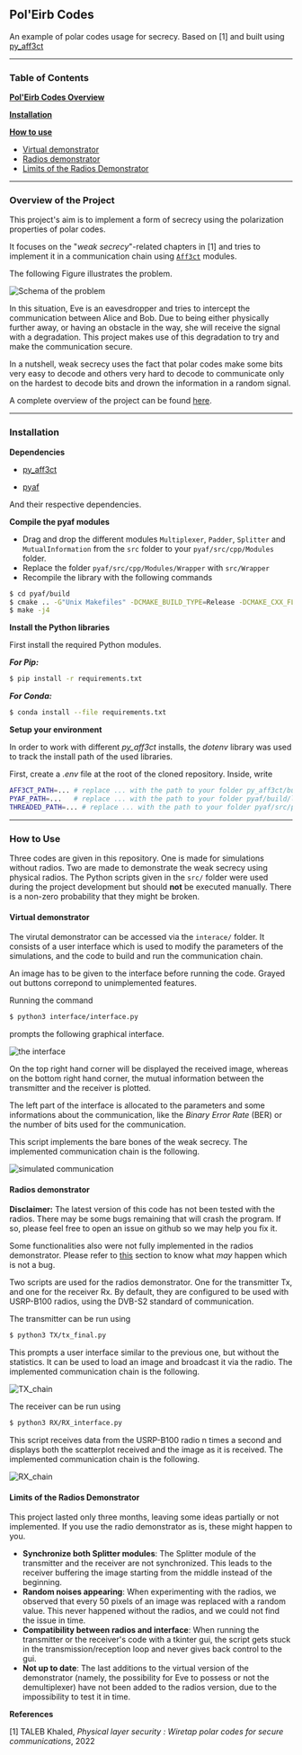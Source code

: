 ## Pol'Eirb Codes

An example of polar codes usage for secrecy. Based on [1] and built using [py_aff3ct](https://github.com/aff3ct/py_aff3ct)

___________

### Table of Contents

[**Pol'Eirb Codes Overview**    ](#overview) 

[**Installation**](#install)

[**How to use**](#usage)
- [Virtual demonstrator](#virtual)
- [Radios demonstrator](#radios)
- [Limits of the Radios Demonstrator](#not_implemented)
___________

<a name="overview"/>

### Overview of the Project

This project's aim is to implement a form of secrecy using the polarization properties of polar codes.

It focuses on the "*weak secrecy*"-related chapters in [1] and tries to implement it in a communication chain using [`Aff3ct`](https://github.com/aff3ct/aff3ct) modules.

The following Figure illustrates the problem.

![Schema of the problem](figures/schema.png)

In this situation, Eve is an eavesdropper and tries to intercept the communication between Alice and Bob. Due to being either physically further away, or having an obstacle in the way, she will receive the signal with a degradation. This project makes use of this degradation to try and make the communication secure.

In a nutshell, weak secrecy uses the fact that polar codes make some bits very easy to decode and others very hard to decode to communicate only on the hardest to decode bits and drown the information in a random signal.

A complete overview of the project can be found [here](report.pdf).

___________
<a name="install"/>

### Installation

**Dependencies**

- [py_aff3ct](https://github.com/aff3ct/py_aff3ct)

- [pyaf](https://github.com/rtajan/pyaf)

And their respective dependencies.

**Compile the pyaf modules**

- Drag and drop the different modules `Multiplexer`, `Padder`, `Splitter` and `MutualInformation` from the `src` folder to your `pyaf/src/cpp/Modules` folder.
- Replace the folder `pyaf/src/cpp/Modules/Wrapper` with `src/Wrapper`
- Recompile the library with the following commands
```bash
$ cd pyaf/build
$ cmake .. -G"Unix Makefiles" -DCMAKE_BUILD_TYPE=Release -DCMAKE_CXX_FLAGS="-Wall -funroll-loops -march=native -fvisibility=hidden -fvisibility-inlines-hidden -faligned-new"
$ make -j4
```

**Install the Python libraries**

First install the required Python modules.

***For Pip:***

```bash
$ pip install -r requirements.txt
```

***For Conda:***

```bash
$ conda install --file requirements.txt
```

**Setup your environment**

In order to work with different *py_aff3ct* installs, the *dotenv* library was used to track the install path of the used libraries.

First, create a *.env* file at the root of the cloned repository. Inside, write

```bash
AFF3CT_PATH=... # replace ... with the path to your folder py_aff3ct/build/lib
PYAF_PATH=...   # replace ... with the path to your folder pyaf/build/lib
THREADED_PATH=... # replace ... with the path to your folder pyaf/src/python
```

___________
<a name="usage"/>

### How to Use

Three codes are given in this repository. One is made for simulations without radios. Two are made to demonstrate the weak secrecy using physical radios.
The Python scripts given in the `src/` folder were used during the project development but should **not** be executed manually. There is a non-zero probability that they might be broken.

<a name="virtual"/>

#### Virtual demonstrator

The virutal demonstrator can be accessed via the `interace/` folder. It consists of a user interface which is used to modify the parameters of the simulations, and the code to build and run the communication chain.

An image has to be given to the interface before running the code. Grayed out buttons correpond to unimplemented features.

Running the command

```bash
$ python3 interface/interface.py
```

prompts the following graphical interface.

![the interface](figures/interface.png)

On the top right hand corner will be displayed the received image, whereas on the bottom right hand corner, the mutual information between the transmitter and the receiver is plotted.

The left part of the interface is allocated to the parameters and some informations about the communication, like the *Binary Error Rate* (BER) or the number of bits used for the communication.

This script implements the bare bones of the weak secrecy. The implemented communication chain is the following.

![simulated communication](figures/simulated.png)

<a name="radios"/>

#### Radios demonstrator

**Disclaimer:** The latest version of this code has not been tested with the radios. There may be some bugs remaining that will crash the program. If so, please feel free to open an issue on github so we may help you fix it.

Some functionalities also were not fully implemented in the radios demonstrator. Please refer to [this](#not-implemented) section to know what *may* happen which is not a bug.

Two scripts are used for the radios demonstrator. One for the transmitter Tx, and one for the receiver Rx.
By default, they are configured to be used with USRP-B100 radios, using the DVB-S2 standard of communication.

The transmitter can be run using 

```bash
$ python3 TX/tx_final.py
```

This prompts a user interface similar to the previous one, but without the statistics. It can be used to load an image and broadcast it via the radio. The implemented communication chain is the following.

![TX_chain](figures/tx.png)

The receiver can be run using

```bash
$ python3 RX/RX_interface.py
```

This script receives data from the USRP-B100 radio n times a second and displays both the scatterplot received and the image as it is received. The implemented communication chain is the following.

![RX_chain](figures/rx.png)

<a name="not_implemented"/>

#### Limits of the Radios Demonstrator

This project lasted only three months, leaving some ideas partially or not implemented. If you use the radio demonstrator as is, these might happen to you.

- **Synchronize both Splitter modules**: The Splitter module of the transmitter and the receiver are not synchronized. This leads to the receiver buffering the image starting from the middle instead of the beginning.
- **Random noises appearing**: When experimenting with the radios, we observed that every 50 pixels of an image was replaced with a random value. This never happened without the radios, and we could not find the issue in time.
- **Compatibility between radios and interface**: When running the transmitter or the receiver's code with a tkinter gui, the script gets stuck in the transmission/reception loop and never gives back control to the gui.
- **Not up to date**: The last additions to the virtual version of the demonstrator (namely, the possibility for Eve to possess or not the demultiplexer) have not been added to the radios version, due to the impossibility to test it in time.

**References**

[1] TALEB Khaled, *Physical layer security : Wiretap polar codes for secure communications*, 2022
